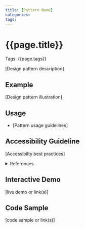 ```yaml
---
title: [Pattern Name]
categories: 
tags:
---
```


# {{page.title}}
Tags: {{page.tags}}

[Design pattern description]

## Example
[Design pattern illustration]

## Usage
* [Pattern usage guidelines]

## Accessibility Guideline
[Accessibilty best practices]

<details>
  <summary>References</summary>
  <ul>
    <li><a href="#">Accessibilty references</a> - description</li>
   </ul>
</details>

## Interactive Demo
[live demo or link(s)]

## Code Sample
[code sample or link(s)]
